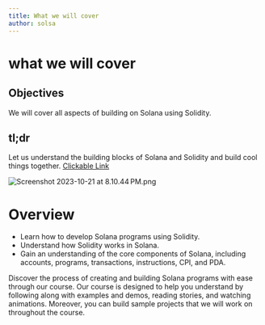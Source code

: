 ```yaml
---
title: What we will cover
author: solsa
---
```


# what we will cover

## Objectives

We will cover all aspects of building on Solana using Solidity.

## tl;dr

Let us understand the building blocks of Solana and Solidity and build cool things together.
[Clickable Link](https://github.com/user/repo/blob/branch/other_file.md)

![Screenshot 2023-10-21 at 8.10.44 PM.png](https://i0.wp.com/picjumbo.com/wp-content/uploads/abstract-fantasy-autumn-nature-scenery-wallpaper-free-photo.jpg?w=600&quality=80)

# Overview

- Learn how to develop Solana programs using Solidity.
- Understand how Solidity works in Solana.
- Gain an understanding of the core components of Solana, including accounts, programs, transactions, instructions, CPI, and PDA.

Discover the process of creating and building Solana programs with ease through our course. Our course is designed to help you understand by following along with examples and demos, reading stories, and watching animations. Moreover, you can build sample projects that we will work on throughout the course.
